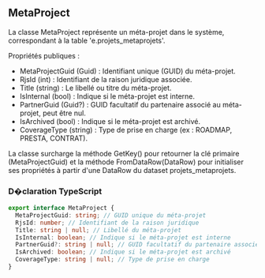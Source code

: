 ﻿## MetaProject

La classe MetaProject représente un méta-projet dans le système, correspondant à la table 'e.projets_metaprojets'.

Propriétés publiques :
- MetaProjectGuid (Guid) : Identifiant unique (GUID) du méta-projet.
- RjsId (int) : Identifiant de la raison juridique associée.
- Title (string) : Le libellé ou titre du méta-projet.
- IsInternal (bool) : Indique si le méta-projet est interne.
- PartnerGuid (Guid?) : GUID facultatif du partenaire associé au méta-projet, peut être nul.
- IsArchived (bool) : Indique si le méta-projet est archivé.
- CoverageType (string) : Type de prise en charge (ex : ROADMAP, PRESTA, CONTRAT).

La classe surcharge la méthode GetKey() pour retourner la clé primaire (MetaProjectGuid) et la méthode FromDataRow(DataRow) pour initialiser ses propriétés à partir d'une DataRow du dataset projets_metaprojets.

### D�claration TypeScript
```typescript
export interface MetaProject {
  MetaProjectGuid: string; // GUID unique du méta-projet
  RjsId: number; // Identifiant de la raison juridique
  Title: string | null; // Libellé du méta-projet
  IsInternal: boolean; // Indique si le méta-projet est interne
  PartnerGuid?: string | null; // GUID facultatif du partenaire associé
  IsArchived: boolean; // Indique si le méta-projet est archivé
  CoverageType: string | null; // Type de prise en charge
}
```